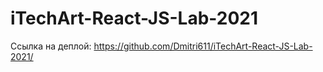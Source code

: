 # iTechArt-React-JS-Lab-2021

Ссылка на деплой: https://github.com/Dmitri611/iTechArt-React-JS-Lab-2021/
